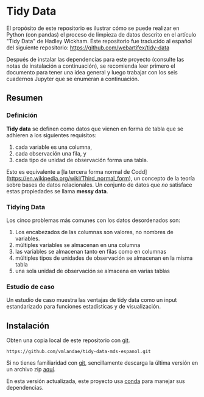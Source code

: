 # Tidy Data

El propósito de este repositorio es ilustrar cómo se puede realizar en Python (con pandas) el proceso de limpieza de datos descrito en el artículo "Tidy Data" de Hadley Wickham. Este repositorio fue traducido al español del siguiente repositorio: https://github.com/webartifex/tidy-data

Después de instalar las dependencias para este proyecto (consulte las notas de instalación a continuación), se recomienda leer primero el documento para tener una idea general y luego trabajar con los seis cuadernos Jupyter que se enumeran a continuación.


## Resumen


### Definición

**Tidy data** se definen como datos que vienen en forma de tabla que se adhieren a los siguientes requisitos:  
1. cada variable es una columna,
2. cada observación una fila, y
3. cada tipo de unidad de observación forma una tabla.

Esto es equivalente a [la tercera forma normal de Codd] (https://en.wikipedia.org/wiki/Third_normal_form), un concepto de la teoría sobre bases de datos relacionales. Un conjunto de datos que *no* satisface estas propiedades se llama **messy data**.


### Tidying Data

Los cinco problemas más comunes con los datos desordenados son:

1. Los encabezados de las columnas son valores, no nombres de variables.
2. múltiples variables se almacenan en una columna
3. las variables se almacenan tanto en filas como en columnas
4. múltiples tipos de unidades de observación se almacenan en la misma tabla
5. una sola unidad de observación se almacena en varias tablas


### Estudio de caso

Un estudio de caso muestra las ventajas de tidy data como un input estandarizado para funciones estadísticas y de visualización.


## Instalación

Obten una copia local de este repositorio con [git](https://git-scm.com/).

`https://github.com/vmlandae/tidy-data-mds-espanol.git`

Si no tienes familiaridad con [git](https://git-scm.com/), sencillamente descarga la última versión en un archivo zip [aquí](https://github.com/vmlandae/tidy-data-mds-espanol/archive/refs/heads/main.zip).

En esta versión actualizada, este proyecto usa [conda](https://docs.conda.io/en/latest/) para manejar sus dependencias.

```python

```
